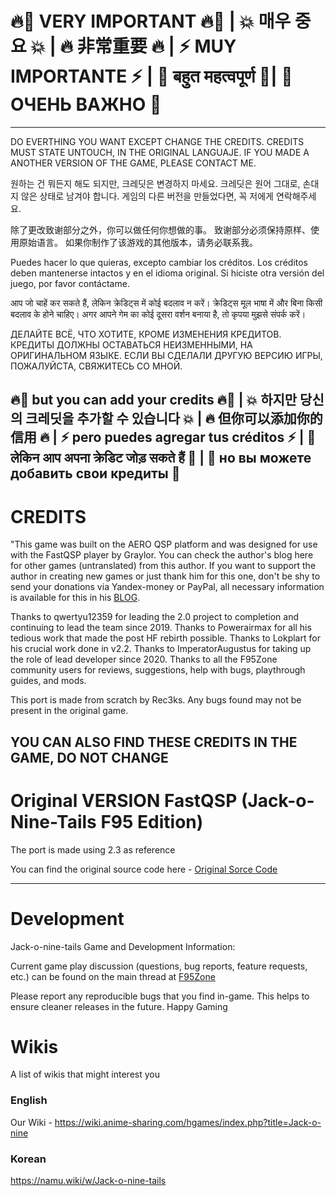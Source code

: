# 🔥🚨 VERY IMPORTANT 🔥🚨 | 💥 매우 중요 💥 | 🔥 非常重要 🔥 | ⚡ MUY IMPORTANTE ⚡ | 💫 बहुत महत्वपूर्ण 💫| 🌟 ОЧЕНЬ ВАЖНО 🌟
-----
DO EVERTHING YOU WANT EXCEPT CHANGE THE CREDITS.
CREDITS MUST STATE UNTOUCH, IN THE ORIGINAL LANGUAJE.
IF YOU MADE A ANOTHER VERSION OF THE GAME, PLEASE CONTACT ME.

원하는 건 뭐든지 해도 되지만, 크레딧은 변경하지 마세요.
크레딧은 원어 그대로, 손대지 않은 상태로 남겨야 합니다.
게임의 다른 버전을 만들었다면, 꼭 저에게 연락해주세요.

除了更改致谢部分之外，你可以做任何你想做的事。
致谢部分必须保持原样、使用原始语言。
如果你制作了该游戏的其他版本，请务必联系我。

Puedes hacer lo que quieras, excepto cambiar los créditos.
Los créditos deben mantenerse intactos y en el idioma original.
Si hiciste otra versión del juego, por favor contáctame.

आप जो चाहें कर सकते हैं, लेकिन क्रेडिट्स में कोई बदलाव न करें।
क्रेडिट्स मूल भाषा में और बिना किसी बदलाव के होने चाहिए।
अगर आपने गेम का कोई दूसरा वर्शन बनाया है, तो कृपया मुझसे संपर्क करें।

ДЕЛАЙТЕ ВСЁ, ЧТО ХОТИТЕ, КРОМЕ ИЗМЕНЕНИЯ КРЕДИТОВ.
КРЕДИТЫ ДОЛЖНЫ ОСТАВАТЬСЯ НЕИЗМЕННЫМИ, НА ОРИГИНАЛЬНОМ ЯЗЫКЕ.
ЕСЛИ ВЫ СДЕЛАЛИ ДРУГУЮ ВЕРСИЮ ИГРЫ, ПОЖАЛУЙСТА, СВЯЖИТЕСЬ СО МНОЙ.

🔥🚨 but you can add your credits 🔥🚨
| 💥 하지만 당신의 크레딧을 추가할 수 있습니다 💥
| 🔥 但你可以添加你的信用 🔥
| ⚡ pero puedes agregar tus créditos ⚡
| 💫 लेकिन आप अपना क्रेडिट जोड़ सकते हैं 💫
| 🌟 но вы можете добавить свои кредиты 🌟
-----
# CREDITS
"This game was built on the AERO QSP platform and was designed for use with the FastQSP player by Graylor. You can check the author's blog here for other games (untranslated) from this author. If you want to support the author in creating new games or just thank him for this one, don't be shy to send your donations via Yandex-money or PayPal, all necessary information is available for this in his [BLOG](https://oldhuntergames.blogspot.com/?zx=ba52e1890e307066).

Thanks to qwertyu12359 for leading the 2.0 project to completion and continuing to lead the team since 2019. Thanks to Powerairmax for all his tedious work that made the post HF rebirth possible. Thanks to Lokplart for his crucial work done in v2.2. Thanks to ImperatorAugustus for taking up the role of lead developer since 2020. Thanks to all the F95Zone community users for reviews, suggestions, help with bugs, playthrough guides, and mods.

This port is made from scratch by Rec3ks. Any bugs found may not be present in the original game.

YOU CAN ALSO FIND THESE CREDITS IN THE GAME, DO NOT CHANGE
-----
# Original VERSION FastQSP (Jack-o-Nine-Tails F95 Edition)
The port is made using 2.3 as reference

You can find the original source code here - [Original Sorce Code](https://gitgud.io/jack-o-nine-tails/engine-base#fastqsp-jack-o-nine-tails-f95-edition)

-----
# Development 
Jack-o-nine-tails Game and Development Information:

Current game play discussion (questions, bug reports, feature requests, etc.) can be found on the main thread at [F95Zone](https://f95zone.to/threads/jack-o-nine-tails-v2-3-imperatoraugustustertius-qwertyu12359.390/)

Please report any reproducible bugs that you find in-game. This helps to ensure cleaner releases in the future. Happy Gaming
# Wikis
A list of wikis that might interest you

### English 

Our Wiki - https://wiki.anime-sharing.com/hgames/index.php?title=Jack-o-nine

### Korean

https://namu.wiki/w/Jack-o-nine-tails
  
